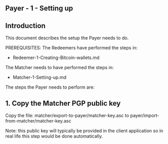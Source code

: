 ## Payer - 1 - Setting up

## Introduction
This document describes the setup the Payer needs to do.

PREREQUISITES:
The Redeemers have performed the steps in:
+ Redeemer-1-Creating-Bitcoin-wallets.md

The Matcher needs to have performed the steps in:
+ Matcher-1-Setting-up.md


The steps the Payer needs to perform are:


## 1. Copy the Matcher PGP public key
Copy the file:
    matcher/export-to-payer/matcher-key.asc
    to
    payer/import-from-matcher/matcher-key.asc

Note: this public key will typically be provided in the client application so
      in real life this step would be done automatically.
